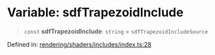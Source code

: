# Variable: sdfTrapezoidInclude

> `const` **sdfTrapezoidInclude**: `string` = `sdfTrapezoidIncludeSource`

Defined in: [rendering/shaders/includes/index.ts:28](https://github.com/Forge-Game-Engine/Forge/blob/7a38cd584d26e8fac97f61bf2359fb32ea34a7fc/src/rendering/shaders/includes/index.ts#L28)

